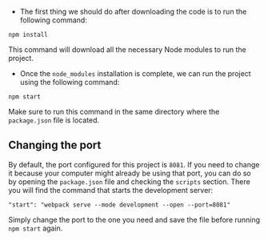 - The first thing we should do after downloading the code is to run the following command:

```
npm install
```

This command will download all the necessary Node modules to run the project.

- Once the `node_modules` installation is complete, we can run the project using the following command:

```
npm start
```

Make sure to run this command in the same directory where the `package.json` file is located.

## Changing the port

By default, the port configured for this project is `8081`. If you need to change it because your computer might already be using that port, you can do so by opening the `package.json` file and checking the `scripts` section. There you will find the command that starts the development server:

```
"start": "webpack serve --mode development --open --port=8081"
```

Simply change the port to the one you need and save the file before running `npm start` again.
